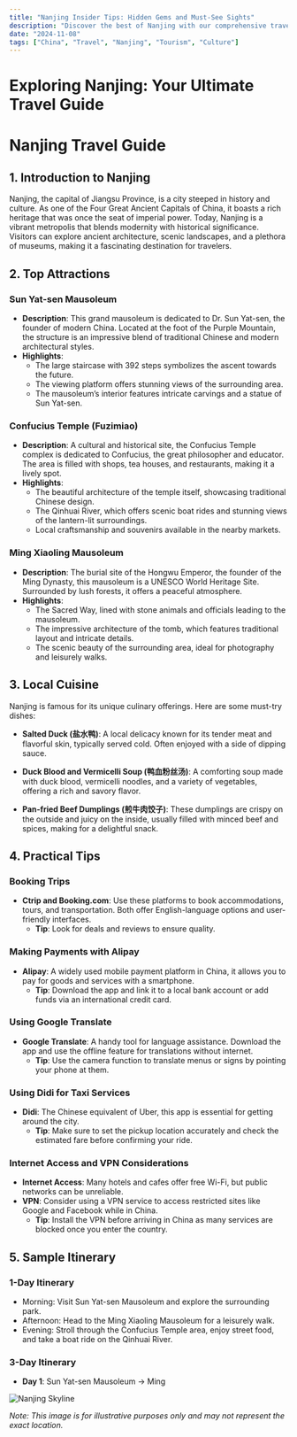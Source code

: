 ```yaml
---
title: "Nanjing Insider Tips: Hidden Gems and Must-See Sights"
description: "Discover the best of Nanjing with our comprehensive travel guide. Explore top attractions, savor local cuisine, and get insider tips for an unforgettable Chinese adventure."
date: "2024-11-08"
tags: ["China", "Travel", "Nanjing", "Tourism", "Culture"]
---
```


# Exploring Nanjing: Your Ultimate Travel Guide

# Nanjing Travel Guide

## 1. Introduction to Nanjing
Nanjing, the capital of Jiangsu Province, is a city steeped in history and culture. As one of the Four Great Ancient Capitals of China, it boasts a rich heritage that was once the seat of imperial power. Today, Nanjing is a vibrant metropolis that blends modernity with historical significance. Visitors can explore ancient architecture, scenic landscapes, and a plethora of museums, making it a fascinating destination for travelers.

## 2. Top Attractions

### Sun Yat-sen Mausoleum
- **Description**: This grand mausoleum is dedicated to Dr. Sun Yat-sen, the founder of modern China. Located at the foot of the Purple Mountain, the structure is an impressive blend of traditional Chinese and modern architectural styles. 
- **Highlights**:
  - The large staircase with 392 steps symbolizes the ascent towards the future.
  - The viewing platform offers stunning views of the surrounding area.
  - The mausoleum’s interior features intricate carvings and a statue of Sun Yat-sen.

### Confucius Temple (Fuzimiao)
- **Description**: A cultural and historical site, the Confucius Temple complex is dedicated to Confucius, the great philosopher and educator. The area is filled with shops, tea houses, and restaurants, making it a lively spot.
- **Highlights**:
  - The beautiful architecture of the temple itself, showcasing traditional Chinese design.
  - The Qinhuai River, which offers scenic boat rides and stunning views of the lantern-lit surroundings.
  - Local craftsmanship and souvenirs available in the nearby markets.

### Ming Xiaoling Mausoleum
- **Description**: The burial site of the Hongwu Emperor, the founder of the Ming Dynasty, this mausoleum is a UNESCO World Heritage Site. Surrounded by lush forests, it offers a peaceful atmosphere.
- **Highlights**:
  - The Sacred Way, lined with stone animals and officials leading to the mausoleum.
  - The impressive architecture of the tomb, which features traditional layout and intricate details.
  - The scenic beauty of the surrounding area, ideal for photography and leisurely walks.

## 3. Local Cuisine
Nanjing is famous for its unique culinary offerings. Here are some must-try dishes:

- **Salted Duck (盐水鸭)**: A local delicacy known for its tender meat and flavorful skin, typically served cold. Often enjoyed with a side of dipping sauce.
  
- **Duck Blood and Vermicelli Soup (鸭血粉丝汤)**: A comforting soup made with duck blood, vermicelli noodles, and a variety of vegetables, offering a rich and savory flavor.
  
- **Pan-fried Beef Dumplings (煎牛肉饺子)**: These dumplings are crispy on the outside and juicy on the inside, usually filled with minced beef and spices, making for a delightful snack.

## 4. Practical Tips

### Booking Trips
- **Ctrip and Booking.com**: Use these platforms to book accommodations, tours, and transportation. Both offer English-language options and user-friendly interfaces.
  - **Tip**: Look for deals and reviews to ensure quality.

### Making Payments with Alipay
- **Alipay**: A widely used mobile payment platform in China, it allows you to pay for goods and services with a smartphone.
  - **Tip**: Download the app and link it to a local bank account or add funds via an international credit card.

### Using Google Translate
- **Google Translate**: A handy tool for language assistance. Download the app and use the offline feature for translations without internet.
  - **Tip**: Use the camera function to translate menus or signs by pointing your phone at them.

### Using Didi for Taxi Services
- **Didi**: The Chinese equivalent of Uber, this app is essential for getting around the city.
  - **Tip**: Make sure to set the pickup location accurately and check the estimated fare before confirming your ride.

### Internet Access and VPN Considerations
- **Internet Access**: Many hotels and cafes offer free Wi-Fi, but public networks can be unreliable.
- **VPN**: Consider using a VPN service to access restricted sites like Google and Facebook while in China.
  - **Tip**: Install the VPN before arriving in China as many services are blocked once you enter the country.

## 5. Sample Itinerary

### 1-Day Itinerary
- Morning: Visit Sun Yat-sen Mausoleum and explore the surrounding park.
- Afternoon: Head to the Ming Xiaoling Mausoleum for a leisurely walk.
- Evening: Stroll through the Confucius Temple area, enjoy street food, and take a boat ride on the Qinhuai River.

### 3-Day Itinerary
- **Day 1**: Sun Yat-sen Mausoleum → Ming

<img src="https://source.unsplash.com/1600x900/?Nanjing,cityscape" alt="Nanjing Skyline" loading="lazy">

*Note: This image is for illustrative purposes only and may not represent the exact location.*

